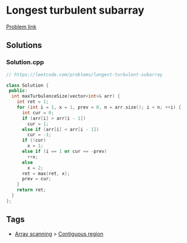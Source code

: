 # Longest turbulent subarray

[Problem link](https://leetcode.com/problems/longest-turbulent-subarray)

## Solutions


### Solution.cpp
```cpp
// https://leetcode.com/problems/longest-turbulent-subarray

class Solution {
 public:
  int maxTurbulenceSize(vector<int>& arr) {
    int ret = 1;
    for (int i = 1, x = 1, prev = 0, n = arr.size(); i < n; ++i) {
      int cur = 0;
      if (arr[i] > arr[i - 1])
        cur = 1;
      else if (arr[i] < arr[i - 1])
        cur = -1;
      if (!cur)
        x = 1;
      else if (i == 1 or cur == -prev)
        ++x;
      else
        x = 2;
      ret = max(ret, x);
      prev = cur;
    }
    return ret;
  }
};
```
## Tags

* [Array scanning](/Collections/array-scanning.md#array-scanning) > [Contiguous region](/Collections/array-scanning.md#contiguous-region)
